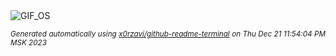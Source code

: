 <div align="justify">
<picture>
    <source media="(prefers-color-scheme: dark)" srcset="https://i.ibb.co/SQqwXJn/output-gif.gif">
    <source media="(prefers-color-scheme: light)" srcset="https://i.ibb.co/SQqwXJn/output-gif.gif">
    <img alt="GIF_OS" src="https://i.ibb.co/SQqwXJn/output-gif.gif">
</picture>

<sub><i>Generated automatically using [x0rzavi/github-readme-terminal](https://github.com/x0rzavi/github-readme-terminal) on Thu Dec 21 11:54:04 PM MSK 2023</i></sub>

</div>

<!-- Image deletion URL: https://ibb.co/z8KVhNR/2236d5d2fe6e9199ded1c1ff1dc8f27e -->